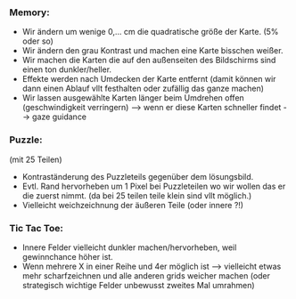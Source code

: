 ### Memory: 
- Wir ändern um wenige 0,... cm die quadratische größe der Karte. (5% oder so)
- Wir ändern den grau Kontrast und machen eine Karte bisschen weißer.
- Wir machen die Karten die auf den außenseiten des Bildschirms sind einen ton dunkler/heller.
- Effekte werden nach Umdecken der Karte entfernt (damit können wir dann einen Ablauf vllt festhalten oder zufällig das ganze machen)
- Wir lassen ausgewählte Karten länger beim Umdrehen offen (geschwindigkeit verringern)
    --> wenn er diese Karten schneller findet --> gaze guidance 

### Puzzle:
(mit 25 Teilen)
- Kontraständerung des Puzzleteils gegenüber dem lösungsbild.
- Evtl. Rand hervorheben um 1 Pixel bei Puzzleteilen wo wir wollen das er die zuerst nimmt. (da bei 25 teilen teile klein sind vllt möglich.)
- Vielleicht weichzeichnung der äußeren Teile (oder innere ?!)

### Tic Tac Toe:
- Innere Felder vielleicht dunkler machen/hervorheben, weil gewinnchance höher ist.
- Wenn mehrere X in einer Reihe und 4er möglich ist --> vielleicht etwas mehr scharfzeichnen und alle anderen grids
weicher machen (oder strategisch wichtige Felder unbewusst zweites Mal umrahmen)